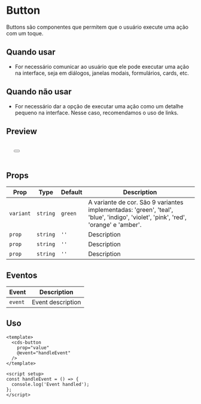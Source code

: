 # Button

Buttons são componentes que permitem que o usuário execute uma ação com um toque.

## Quando usar

- For necessário comunicar ao usuário que ele pode executar uma ação na interface,
seja em diálogos, janelas modais, formulários, cards, etc.

## Quando não usar

- For necessário dar a opção de executar uma ação como um detalhe pequeno na interface.
Nesse caso, recomendamos o uso de links.

## Preview

<script setup>
import Button from '@/components/Button.vue';

const handleClick = () => {
  console.log('Component interaction');
};
</script>

<div class="demo-container">
  <Button />
</div>

## Props

| Prop | Type | Default | Description |
|------|------|---------|-------------|
| `variant` | `string` | `green` | A variante de cor. São 9 variantes implementadas: 'green', 'teal', 'blue', 'indigo', 'violet', 'pink', 'red', 'orange' e 'amber'. |
| `prop` | `string` | `''` | Description |
| `prop` | `string` | `''` | Description |
| `prop` | `string` | `''` | Description |

## Eventos

| Event | Description |
|-------|-------------|
| `event` | Event description |

## Uso

```vue
<template>
  <cds-button
    prop="value"
    @event="handleEvent"
  />
</template>

<script setup>
const handleEvent = () => {
  console.log('Event handled');
};
</script>
```

<style scoped>
.demo-container {
  padding: 20px;
  border: 1px solid var(--vp-c-border);
  border-radius: 8px;
  margin: 16px 0;
}
</style>